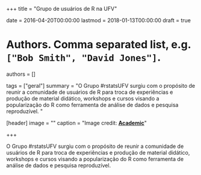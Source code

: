 +++
title = "Grupo de usuários de R na UFV"

date = 2016-04-20T00:00:00
lastmod = 2018-01-13T00:00:00
draft = true

# Authors. Comma separated list, e.g. `["Bob Smith", "David Jones"]`.
authors = []

tags = ["geral"]
summary = "O Grupo #rstatsUFV surgiu com o propósito de reunir a comunidade de usuários de R para troca de experiências e produção de material didático, workshops e cursos visando a popularização do R como ferramenta de análise de dados e pesquisa reproduzível. "

[header]
image = ""
caption = "Image credit: [**Academic**](https://github.com/gcushen/hugo-academic/)"


+++

O Grupo #rstatsUFV surgiu com o propósito de reunir a comunidade de usuários de R para troca de experiências e produção de material didático, workshops e cursos visando a popularização do R como ferramenta de análise de dados e pesquisa reproduzível. 

